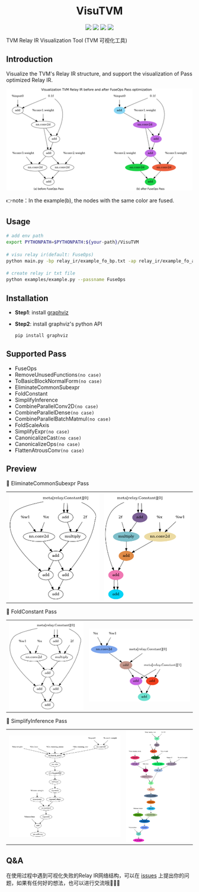 <p align="center"><h1 align="center">VisuTVM</h1></p>

<p align="center">
    <a href=""><img src="https://img.shields.io/badge/author-xiayouran-orange.svg"></a>
    <a href="./LICENSE"><img src="https://img.shields.io/badge/license-Apache--2.0-dfd.svg"></a>
    <a href=""><img src="https://img.shields.io/badge/python-3.8.13+-aff.svg"></a>
    <a href=""><img src="https://img.shields.io/badge/os-linux%2C%20win%2C%20mac-pink.svg"></a>
</p>

TVM Relay IR Visualization Tool (TVM 可视化工具)

## Introduction

Visualize the TVM's Relay IR structure, and support the visualization of Pass optimized Relay IR.

<p align="center">
<img src="imgs/preview.png" alt="Visu Relay IR"/>
</p>

👉note：In the example(b), the nodes with the same color are fused.

## Usage

```bash
# add env path
export PYTHONPATH=$PYTHONPATH:${your-path}/VisuTVM

# visu relay ir(default: FuseOps)
python main.py -bp relay_ir/example_fo_bp.txt -ap relay_ir/example_fo_ap.txt -sn example

# create relay ir txt file
python examples/example.py --passname FuseOps
```

## Installation

- **Step1**: install [graphviz](https://graphviz.org/download/)
- **Step2**: install graphviz's python API

  ```bash
  pip install graphviz
  ```

## Supported Pass

- FuseOps
- RemoveUnusedFunctions`(no case)`
- ToBasicBlockNormalForm`(no case)`
- EliminateCommonSubexpr
- FoldConstant
- SimplifyInference
- CombineParallelConv2D`(no case)`
- CombineParallelDense`(no case)`
- CombineParallelBatchMatmul`(no case)`
- FoldScaleAxis
- SimplifyExpr`(no case)`
- CanonicalizeCast`(no case)`
- CanonicalizeOps`(no case)`
- FlattenAtrousConv`(no case)`

## Preview

🚀️ EliminateCommonSubexpr Pass

<table align="center"><tr>
<td><img src="imgs/eliminate_common_subexpr_bp.png"></td>
<td><img src="imgs/eliminate_common_subexpr_ap.png"></td>
</tr></table>

🚀️ FoldConstant Pass

<table align="center"><tr>
<td><img src="imgs/fold_constant_bp.png"></td>
<td><img src="imgs/fold_constant_ap.png"></td>
</tr></table>

🚀️ SimplifyInference Pass

<table align="center"><tr>
<td><img src="imgs/simplify_inference_bp.png"></td>
<td><img src="imgs/simplify_inference_ap.png"></td>
</tr></table>

## Q&A

在使用过程中遇到可视化失败的Relay IR网络结构，可以在 [issues]() 上提出你的问题，如果有任何好的想法，也可以进行交流哦👏👏👏
